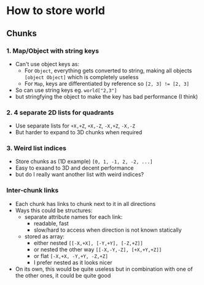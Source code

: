 # How to store world
## Chunks
### 1. Map/Object with string keys
- Can't use object keys as:
  - For `Object`, everything gets converted to string, making all objects `[object Object]` which is completely useless
  - For `Map`, keys are differentiated by reference so `[2, 3] != [2, 3]`
- So can use string keys eg. `world["2,3"]`
- but stringfying the object to make the key has bad performance (I think)

### 2. 4 separate 2D lists for quadrants
- Use separate lists for `+X,+Z`, `+X,-Z`, `-X,+Z`, `-X,-Z`
- But harder to expand to 3D chunks when required

### 3. Weird list indices
- Store chunks as (1D example) `[0, 1, -1, 2, -2, ...]`
- Easy to exaand to 3D and decent performance
- but do I really want another list with weird indices?

### Inter-chunk links
- Each chunk has links to chunk next to it in all directions
- Ways this could be structures:
  - separate attribute names for each link:
    - readable, fast
    - slow/hard to access when direction is not known statically
  - stored as array:
    - either nested `[[-X,+X], [-Y,+Y], [-Z,+Z]]`
    - or nested the other way `[[-X,-Y,-Z], [+X,+Y,+Z]]`
    - or flat `[-X,+X, -Y,+Y, -Z,+Z]`
    - I prefer nested as it looks nicer
- On its own, this would be quite useless but in combination with one of the other ones, it could be quite good

